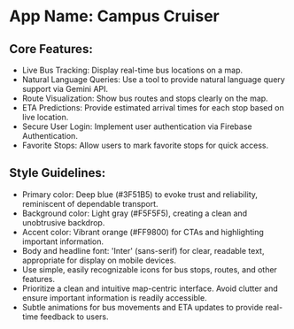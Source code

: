 # **App Name**: Campus Cruiser

## Core Features:

- Live Bus Tracking: Display real-time bus locations on a map.
- Natural Language Queries: Use a tool to provide natural language query support via Gemini API.
- Route Visualization: Show bus routes and stops clearly on the map.
- ETA Predictions: Provide estimated arrival times for each stop based on live location.
- Secure User Login: Implement user authentication via Firebase Authentication.
- Favorite Stops: Allow users to mark favorite stops for quick access.

## Style Guidelines:

- Primary color: Deep blue (#3F51B5) to evoke trust and reliability, reminiscent of dependable transport.
- Background color: Light gray (#F5F5F5), creating a clean and unobtrusive backdrop.
- Accent color: Vibrant orange (#FF9800) for CTAs and highlighting important information.
- Body and headline font: 'Inter' (sans-serif) for clear, readable text, appropriate for display on mobile devices.
- Use simple, easily recognizable icons for bus stops, routes, and other features.
- Prioritize a clean and intuitive map-centric interface. Avoid clutter and ensure important information is readily accessible.
- Subtle animations for bus movements and ETA updates to provide real-time feedback to users.